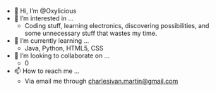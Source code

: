 - 👋 Hi, I’m @Oxylicious
- 👀 I’m interested in ...
    - Coding stuff, learning electronics, discovering possibilities, and some unnecessary stuff that wastes my time.
- 🌱 I’m currently learning ...
    - Java, Python, HTML5, CSS
- 💞️ I’m looking to collaborate on ...
    - 0
- 📫 How to reach me ...
    - Via email me through charlesivan.martin@gmail.com

<!---
Oxylicious/Oxylicious is a ✨ special ✨ repository because its `README.md` (this file) appears on your GitHub profile.
You can click the Preview link to take a look at your changes.
--->

